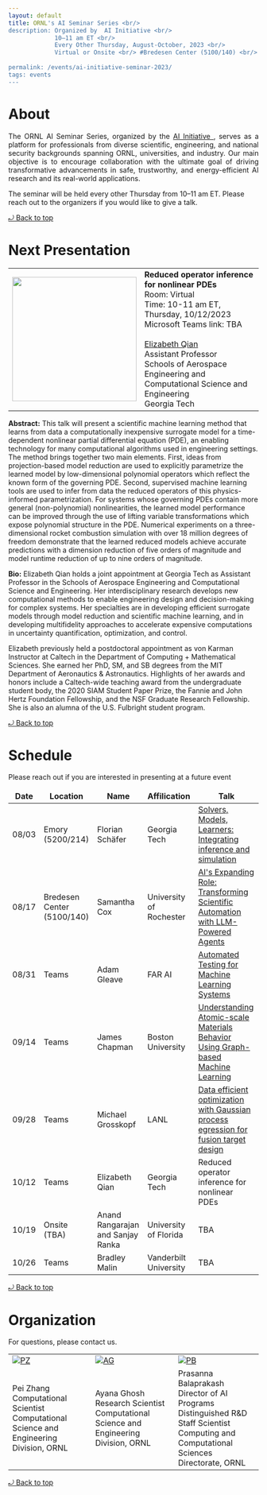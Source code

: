 ```yaml
---
layout: default
title: ORNL's AI Seminar Series <br/> 
description: Organized by  AI Initiative <br/>
             10–11 am ET <br/> 
             Every Other Thursday, August-October, 2023 <br/> 
             Virtual or Onsite <br/> #Bredesen Center (5100/140) <br/>
             
permalink: /events/ai-initiative-seminar-2023/
tags: events
---
```

 
# About

<p align="justify">
The ORNL AI Seminar Series, organized by the <a href="https://www.ornl.gov/ai-initiative"> AI Initiative </a>,  serves as a platform for professionals from diverse scientific, engineering, and national security backgrounds spanning ORNL, universities, and industry. Our main objective is to encourage collaboration with the ultimate goal of driving transformative advancements in safe, trustworthy, and energy-efficient AI research and its real-world applications.

The seminar will be held every other Thursday from 10–11 am ET. Please reach out to the organizers if you would like to give a talk.
</p> 
<a href="#top"> &#10558; Back to top</a>

# Next Presentation

|         |        |
| -------------- | -------------- |
|<a href="https://www.elizabethqian.com/home"><img src="https://lh3.googleusercontent.com/zl-SgJ4pZGfhY_R89U-cXL_miyiYtDUkCvvwcm5c0LH1dQD6FwqIWAm0_MKLriUISKPMsgjl97SYsFwuJ9HWbzIZ8KJs8Z-HBrfKxDlXN1O_S4aFL7q4A4Hx3Rl2q1pqoQ=w1280" width="250"/></a>|**Reduced operator inference for nonlinear PDEs**<br>Room: Virtual<br> Time: 10-11 am ET, Thursday, 10/12/2023 <br>Microsoft Teams link: TBA<br><br><a href="https://www.elizabethqian.com/home">Elizabeth Qian</a><br>Assistant Professor<br>Schools of Aerospace Engineering and Computational Science and Engineering<br> Georgia Tech

**Abstract:** 
This talk will present a scientific machine learning method that learns from data a computationally inexpensive surrogate model for a time-dependent nonlinear partial differential equation (PDE), an enabling technology for many computational algorithms used in engineering settings. The method brings together two main elements. First, ideas from projection-based model reduction are used to explicitly parametrize the learned model by low-dimensional polynomial operators which reflect the known form of the governing PDE. Second, supervised machine learning tools are used to infer from data the reduced operators of this physics-informed parametrization. For systems whose governing PDEs contain more general (non-polynomial) nonlinearities, the learned model performance can be improved through the use of lifting variable transformations which expose polynomial structure in the PDE. Numerical experiments on a three-dimensional rocket combustion simulation with over 18 million degrees of freedom demonstrate that the learned reduced models achieve accurate predictions with a dimension reduction of five orders of magnitude and model runtime reduction of up to nine orders of magnitude.

**Bio:** 
Elizabeth Qian holds a joint appointment at Georgia Tech as Assistant Professor in the Schools of Aerospace Engineering and Computational Science and Engineering. Her interdisciplinary research develops new computational methods to enable engineering design and decision-making for complex systems. Her specialties are in developing efficient surrogate models through model reduction and scientific machine learning, and in developing multifidelity approaches to accelerate expensive computations in uncertainty quantification, optimization, and control.

Elizabeth previously held a postdoctoral appointment as von Karman Instructor at Caltech in the Department of Computing + Mathematical Sciences. She earned her PhD, SM, and SB degrees from the MIT Department of Aeronautics & Astronautics. Highlights of her awards and honors include a Caltech-wide teaching award from the undergraduate student body, the 2020 SIAM Student Paper Prize, the Fannie and John Hertz Foundation Fellowship, and the NSF Graduate Research Fellowship. She is also an alumna of the U.S. Fulbright student program. 

<a href="#top"> &#10558; Back to top</a>

# Schedule 

Please reach out if you are interested in presenting at a future event

|      Date      |      Location  |     Name      |  Affilication |   Talk   |
| -------------- | -------------- |-------------- |-------------- |-------------- |
| 08/03| Emory (5200/214)| Florian Schäfer | Georgia Tech | [Solvers, Models, Learners: Integrating inference and simulation](https://ornl-my.sharepoint.com/:v:/g/personal/tj9_ornl_gov/EcqgjB55LZ5JonR61U7bnzgBJQWiAoyqjEUQBpXrop_KMw)|
| 08/17| Bredesen Center (5100/140)| Samantha Cox | University of Rochester | [AI's Expanding Role: Transforming Scientific Automation with LLM-Powered Agents](https://ornl-my.sharepoint.com/:v:/g/personal/tj9_ornl_gov/ET-ASOFb2BRErdJb5AOjWYoBhfCIIri-FP8lXDvtJzLy6A) |
| 08/31| Teams| Adam Gleave| FAR AI | [Automated Testing for Machine Learning Systems](https://ornl-my.sharepoint.com/:v:/g/personal/tj9_ornl_gov/ER7a32f7de5IsOB2KetusHIBp7L4aGdtcBvd55ey8Kt2QQ)|
| 09/14 |Teams| James Chapman|Boston University|[Understanding Atomic-scale Materials Behavior Using Graph-based Machine Learning](https://ornl-my.sharepoint.com/:v:/g/personal/tj9_ornl_gov/Eb12f9I8ucdPjOlLSGV2xlcBSJ-BO32U5JNIL7WgsQfvDg)|
| 09/28 |Teams| Michael Grosskopf|LANL|[Data efficient optimization with Gaussian process egression for fusion target design](https://ornl-my.sharepoint.com/:v:/g/personal/tj9_ornl_gov/EWyZqYZTjttAhR7QhC2dSE8BqeFyPYBcLftGoVZptHNdfQ)|
| 10/12 |Teams| Elizabeth Qian|Georgia Tech|Reduced operator inference for nonlinear PDEs|
| 10/19 |Onsite (TBA)| Anand Rangarajan and Sanjay Ranka|University of Florida|TBA|
| 10/26 |Teams|Bradley Malin|Vanderbilt University|TBA|

<a href="#top"> &#10558; Back to top</a>


# Organization

For questions, please contact us.
<style>
td, th {
   border: none!important;
}
</style>
|         |        |             |
| -------------- | -------------- | -------------- |
| <a href="https://www.ornl.gov/staff-profile/pei-zhang">![PZ](https://www.ornl.gov/sites/default/files/styles/staff_profile_image_style/public/2022-04/Pei.jpeg?h=0f2f523a&itok=WzxCnpTj)</a>|<a href="https://www.ornl.gov/staff-profile/ayana-ghosh">![AG](https://www.ornl.gov/sites/default/files/styles/staff_profile_image_style/public/2021-03/Screen%20Shot%202021-03-25%20at%201.30.23%20PM.png?h=f85fc757&itok=J_MSjMUD)</a>    |<a href="https://www.ornl.gov/staff-profile/prasanna-balaprakash">![PB](https://www.ornl.gov/sites/default/files/styles/staff_profile_image_style/public/2023-03/BalaprakashProfile_0.jpg?h=17644140&itok=AYUSlKCG)</a>    |
|Pei Zhang  <br> Computational Scientist <br> Computational Science and Engineering Division, ORNL| Ayana Ghosh <br> Research Scientist <br> Computational Science and Engineering Division, ORNL|Prasanna Balaprakash<br> Director of AI Programs <br> Distinguished R&D Staff Scientist<br> Computing and Computational Sciences Directorate, ORNL|

<a href="#top"> &#10558; Back to top</a>
